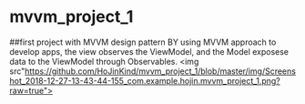 # mvvm_project_1

##first project with MVVM design pattern
BY using MVVM approach to develop apps, the view observes the ViewModel, and the Model exposese data to the ViewModel through Observables.
<img src"https://github.com/HoJinKind/mvvm_project_1/blob/master/img/Screenshot_2018-12-27-13-43-44-155_com.example.hojin.mvvm_project_1.png?raw=true">
